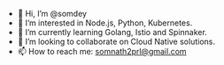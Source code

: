 - 👋 Hi, I’m @somdey
- 👀 I’m interested in Node.js, Python, Kubernetes.
- 🌱 I’m currently learning Golang, Istio and Spinnaker.
- 💞️ I’m looking to collaborate on Cloud Native solutions.
- 📫 How to reach me: somnath2prl@gmail.com

<!---
somdey/somdey is a ✨ special ✨ repository because its `README.md` (this file) appears on your GitHub profile.
You can click the Preview link to take a look at your changes.
--->
